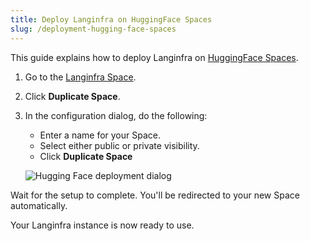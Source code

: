 ```yaml
---
title: Deploy Langinfra on HuggingFace Spaces
slug: /deployment-hugging-face-spaces
---
```


This guide explains how to deploy Langinfra on [HuggingFace Spaces](https://huggingface.co/spaces/).

1. Go to the [Langinfra Space](https://huggingface.co/spaces/Langinfra/Langinfra?duplicate=true).

2. Click **Duplicate Space**.
3. In the configuration dialog, do the following:
   - Enter a name for your Space.
   - Select either public or private visibility.
   - Click **Duplicate Space**

   ![Hugging Face deployment dialog](/img/hugging-face-deployment.png)

Wait for the setup to complete. You'll be redirected to your new Space automatically.

Your Langinfra instance is now ready to use.

